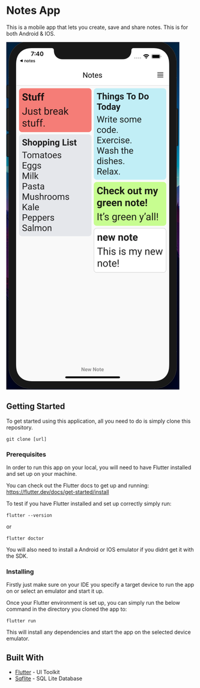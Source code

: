 # Notes App

This is a mobile app that lets you create, save and share notes. This is for both Android & IOS.

![](lib/assets/screenshot.png)

## Getting Started

To get started using this application, all you need to do is simply clone this repository.

```
git clone [url]
```

### Prerequisites

In order to run this app on your local, you will need to have Flutter installed and set up on your machine.

You can check out the Flutter docs to get up and running: https://flutter.dev/docs/get-started/install

To test if you have Flutter installed and set up correctly simply run:

```
flutter --version
```
or

```
flutter doctor
```

You will also need to install a Android or IOS emulator if you didnt get it with the SDK.

### Installing

Firstly just make sure on your IDE you specify a target device to run the app on or select an emulator and start it up.

Once your Flutter environment is set up, you can simply run the below command in the directory you cloned the app to:

```
flutter run
```
This will install any dependencies and start the app on the selected device emulator.

## Built With

* [Flutter](https://flutter.dev/) - UI Toolkit
* [Sqflite](https://pub.dev/packages/sqflite) - SQL Lite Database
